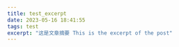 ```yaml
---
title: test_excerpt
date: 2023-05-16 18:41:55
tags: test
excerpt: "这是文章摘要 This is the excerpt of the post"
---
```


